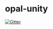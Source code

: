 # opal-unity

[![Gitter](https://badges.gitter.im/Join%20Chat.svg)](https://gitter.im/orbitalimpact/opal-unity?utm_source=badge&utm_medium=badge&utm_campaign=pr-badge&utm_content=badge)